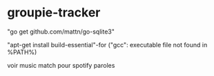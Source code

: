 # groupie-tracker

"go get github.com/mattn/go-sqlite3"

"apt-get install build-essential"-for ("gcc": executable file not found in %PATH%)



voir music match pour spotify paroles